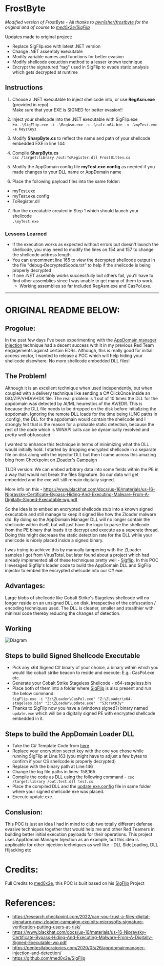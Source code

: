 # FrostByte

*Modified version of FrostByte - All thanks to [pwn1sher/frostbyte](https://github.com/pwn1sher/frostbyte) for the original and of course to [med0x2e/SigFlip](https://github.com/med0x2e/SigFlip)*

Updates made to original project:
- Replace SigFlip.exe with latest .NET version
- Change .NET assembly executable 
- Modify variable names and functions for better evasion
- Modify shellcode exeuction method to a lesser known technique
- Encrypt the signatured "tag" used in SigFlip to evade static analysis which gets decrypted at runtime

## Instructions

1. Choose a .NET executable to inject shellcode into, or use **RegAsm.exe** (provided in repo)<br />
Make sure that your EXE is SIGNED for better evasion!!<br />

2. Inject your shellcode into the .NET executable with SigFlip.exe <br />
Ex. `.\SigFlip.exe -i .\RegAsm.exe -s .\calc-x64.bin -o .\myTest.exe -e KeyzKeyz`

3. Modify **SharpByte.cs** to reflect the name and path of your shellcode embedded EXE in line 144<br />

4. Compile **SharpByte.cs** <br />
`csc /target:library /out:ToRegister.dll FrostBitten.cs`

5. Modify the AppDomain config file **myTest.exe.config** as needed if you made changes to your DLL name or AppDomain name <br />

6. Place the following payload files into the same folder: <br />
- myTest.exe
- myTest.exe.config
- ToRegister.dll

7. Run the executable created in Step 1 which should launch your shellcode <br />
`.\myTest.exe`


### Lessons Learned

- If the execution works as expected without errors but doesn't launch the shellcode, you may need to modify the lines on 154 and 157 to change the shellcode address length. 
- You can uncomment line 165 to view the decrypted shellcode output in the file "debug-DecryptedScode.txt" to help if the shellcode is being properly decrypted
- If one .NET assembly works successfully but others fail, you'll have to find other assemblies since I was unable to get many of them to work. 
	- Working assemblies so far included RegAsm.exe and CasPol.exe.


-----------------------------------------------------------
# ORIGINAL README BELOW:

## Progolue:

In the past few days I've been experimenting with the [AppDomain manager injection](https://gist.github.com/djhohnstein/afb93a114b848e16facf0b98cd7cb57b) technique had a decent success with it in my previous Red Team engagements against certain EDRs. Although, this is really good for initial access vector, I wanted to release a POC which will help hiding your shellcode elsewhere. No more shellcode embedded DLL files! 

## The Problem! 
Although it is an excellent technique when used independently, but when coupled with a delivery technique like sending a C# ClickOnce inside an ISO/ZIP/VHD/VHDX file. The real problem is 1 out of 10 times the DLL for the appdomain was detected by AI/ML heurestics of the AV/EDR. This is because the DLL file needs to be dropped on the disk before initializing the appdomain. Ignoring the remote DLL loads for the time being (UNC paths in .config), the DLL for the appdomain would contain the shellcode and I strongly felt that is the reason for a probable static detection, because the rest of the code which is WINAPI calls can be dynamically resolved and pretty well obfuscated. 

I wanted to enhance this technique in terms of minimizing what the DLL would initially hold. I started by dropping encrypted shellcode in a separate file on disk along with the injector DLL but then I came across this amazing blog from Checkpoint on [Zloader's Campaign](https://research.checkpoint.com/2022/can-you-trust-a-files-digital-signature-new-zloader-campaign-exploits-microsofts-signature-verification-putting-users-at-risk/) 

TLDR version: We can embed arbitrary data into some fields within the PE in a way that would not break the files Signature. So our data will get embedded and the exe will still remain digitally signed.

More info on this - https://www.blackhat.com/docs/us-16/materials/us-16-Nipravsky-Certificate-Bypass-Hiding-And-Executing-Malware-From-A-Digitally-Signed-Executable-wp.pdf

So the idea is to embed an encrypted shellcode stub into a known signed executable and still manage to keep it signed like how the Zloader malware did. By doing so the AppDomain Manager DLL will no longer contain the shellcode within itself, but will just have the logic to parse the shellcode from the PE binary that loads it to decrypt and execute as a seperate thread. Doing this might decrease the static detection rate for the DLL while your shellcode is nicely placed inside a signed binary.

I was trying to achieve this by manually tampering with the ZLoader samples I got from VirusTotal, but later found about a project which had already implemented all of these techniques pretty well - [Sigflip](https://github.com/med0x2e/SigFlip). In this POC I leveraged Sigflip's loader code to build the AppDomain DLL and SigFlip injector to embed the encrypted shellcode into our C# exe.


## Advantages:  
Large blobs of shellcode like Cobalt Strike's Stageless shellcode will no longer reside on an unsigned DLL on disk, irrespective of the obfuscation / encoding techniques used. The DLL is cleaner, smaller and stealthier with minimal code thereby reducing the changes of detection. 

## Working

![Diagram](https://github.com/pwn1sher/frostbite/blob/main/diagram.PNG)

## Steps to build Signed Shellcode Executable

- Pick any x64 Signed C# binary of your choice, a binary within which you would like cobalt strike beacon to reside and execute: E.g.: CasPol.exe etc.
- Generate your Cobalt Strike Stageless Shellcode - x64-stageless.bin
- Place both of them into a folder where [SigFlip](https://github.com/med0x2e/SigFlip) is also present and run the below command:  
```SigFlip.exe -i "Z:\ZLoader\CasPol.exe" "Z:\ZLoader\x64-stageless.bin" "Z:\ZLoader\update.exe"  "S3cretK3y"```
- Thanks to SigFlip now you have a (windows signed?) binary named `update.exe` which will be a digitally signed PE with encrypted shellcode embedded in it.

## Steps to build the AppDomain Loader DLL

- Take the C# Template Code from [here](https://github.com/pwn1sher/frostbite/blob/main/test.cs) 
- Replace your encryption secret key with the one you chose while running SigFlip at Line:163 (you might have to adjust a few bytes to confirm if your CS shellcode is properly decrypted)
- Replace with the binary path at Line:146
- Change the log file paths in lines: 158,165
- Compile the code as DLL using the following command - `csc /target:library /out:test.dll test.cs`
- Place the compiled DLL and the [update.exe.config](https://github.com/pwn1sher/frostbite/blob/main/Update.exe.config) file in same folder where your signed shellcode exe was placed.
- Execute update.exe.

## Conslusion:

This POC is just an idea I had in mind to club two totally different defense evasive techniques together that would help me and other Red Teamers in building better initial execution payloads for their operations. This project uses AppDomain Manager Injection as an example, but this idea is applicable for other injection techniques as well like - DLL SideLoading, DLL Hijacking etc

# Credits:
Full Credits to [med0x2e](https://github.com/med0x2e/), this POC is built based on his [SigFlip](https://github.com/med0x2e/SigFlip) Project

# References:
- https://research.checkpoint.com/2022/can-you-trust-a-files-digital-signature-new-zloader-campaign-exploits-microsofts-signature-verification-putting-users-at-risk/
- https://www.blackhat.com/docs/us-16/materials/us-16-Nipravsky-Certificate-Bypass-Hiding-And-Executing-Malware-From-A-Digitally-Signed-Executable-wp.pdf
- https://pentestlaboratories.com/2020/05/26/appdomainmanager-injection-and-detection/
- https://github.com/med0x2e/SigFlip
